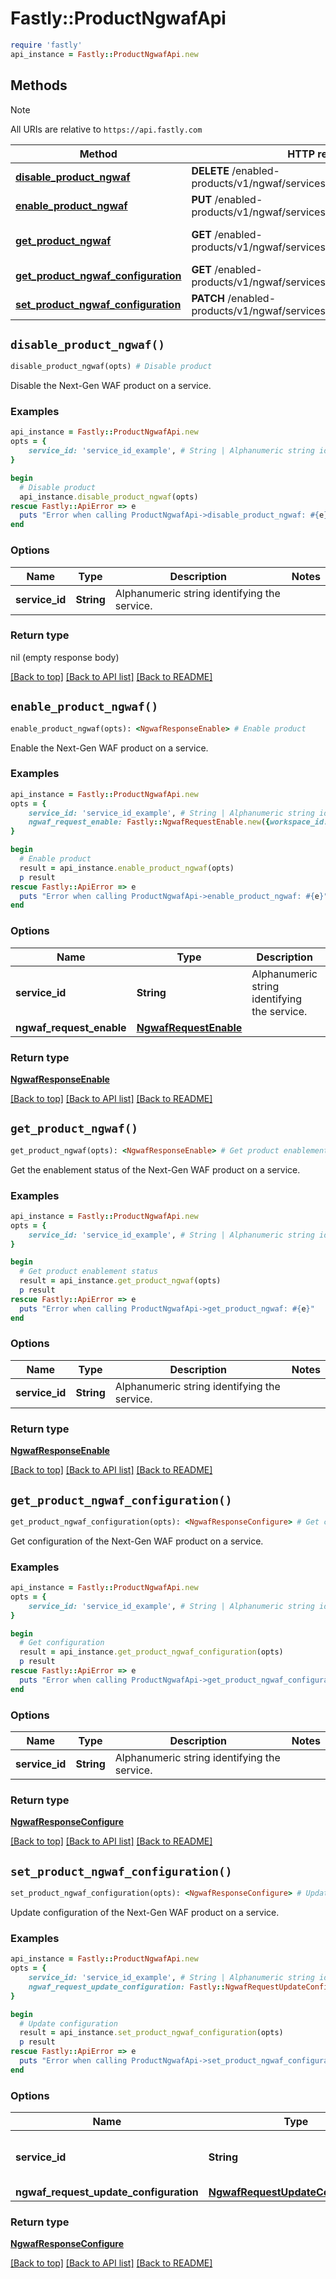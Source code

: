 # Fastly::ProductNgwafApi


```ruby
require 'fastly'
api_instance = Fastly::ProductNgwafApi.new
```

## Methods

> [!NOTE]
> All URIs are relative to `https://api.fastly.com`

Method | HTTP request | Description
------ | ------------ | -----------
[**disable_product_ngwaf**](ProductNgwafApi.md#disable_product_ngwaf) | **DELETE** /enabled-products/v1/ngwaf/services/{service_id} | Disable product
[**enable_product_ngwaf**](ProductNgwafApi.md#enable_product_ngwaf) | **PUT** /enabled-products/v1/ngwaf/services/{service_id} | Enable product
[**get_product_ngwaf**](ProductNgwafApi.md#get_product_ngwaf) | **GET** /enabled-products/v1/ngwaf/services/{service_id} | Get product enablement status
[**get_product_ngwaf_configuration**](ProductNgwafApi.md#get_product_ngwaf_configuration) | **GET** /enabled-products/v1/ngwaf/services/{service_id}/configuration | Get configuration
[**set_product_ngwaf_configuration**](ProductNgwafApi.md#set_product_ngwaf_configuration) | **PATCH** /enabled-products/v1/ngwaf/services/{service_id}/configuration | Update configuration


## `disable_product_ngwaf()`

```ruby
disable_product_ngwaf(opts) # Disable product
```

Disable the Next-Gen WAF product on a service.

### Examples

```ruby
api_instance = Fastly::ProductNgwafApi.new
opts = {
    service_id: 'service_id_example', # String | Alphanumeric string identifying the service.
}

begin
  # Disable product
  api_instance.disable_product_ngwaf(opts)
rescue Fastly::ApiError => e
  puts "Error when calling ProductNgwafApi->disable_product_ngwaf: #{e}"
end
```

### Options

| Name | Type | Description | Notes |
| ---- | ---- | ----------- | ----- |
| **service_id** | **String** | Alphanumeric string identifying the service. |  |

### Return type

nil (empty response body)

[[Back to top]](#) [[Back to API list]](../../README.md#endpoints)
[[Back to README]](../../README.md)
## `enable_product_ngwaf()`

```ruby
enable_product_ngwaf(opts): <NgwafResponseEnable> # Enable product
```

Enable the Next-Gen WAF product on a service.

### Examples

```ruby
api_instance = Fastly::ProductNgwafApi.new
opts = {
    service_id: 'service_id_example', # String | Alphanumeric string identifying the service.
    ngwaf_request_enable: Fastly::NgwafRequestEnable.new({workspace_id: 'workspace_id_example'}), # NgwafRequestEnable | 
}

begin
  # Enable product
  result = api_instance.enable_product_ngwaf(opts)
  p result
rescue Fastly::ApiError => e
  puts "Error when calling ProductNgwafApi->enable_product_ngwaf: #{e}"
end
```

### Options

| Name | Type | Description | Notes |
| ---- | ---- | ----------- | ----- |
| **service_id** | **String** | Alphanumeric string identifying the service. |  |
| **ngwaf_request_enable** | [**NgwafRequestEnable**](NgwafRequestEnable.md) |  | [optional] |

### Return type

[**NgwafResponseEnable**](NgwafResponseEnable.md)

[[Back to top]](#) [[Back to API list]](../../README.md#endpoints)
[[Back to README]](../../README.md)
## `get_product_ngwaf()`

```ruby
get_product_ngwaf(opts): <NgwafResponseEnable> # Get product enablement status
```

Get the enablement status of the Next-Gen WAF product on a service.

### Examples

```ruby
api_instance = Fastly::ProductNgwafApi.new
opts = {
    service_id: 'service_id_example', # String | Alphanumeric string identifying the service.
}

begin
  # Get product enablement status
  result = api_instance.get_product_ngwaf(opts)
  p result
rescue Fastly::ApiError => e
  puts "Error when calling ProductNgwafApi->get_product_ngwaf: #{e}"
end
```

### Options

| Name | Type | Description | Notes |
| ---- | ---- | ----------- | ----- |
| **service_id** | **String** | Alphanumeric string identifying the service. |  |

### Return type

[**NgwafResponseEnable**](NgwafResponseEnable.md)

[[Back to top]](#) [[Back to API list]](../../README.md#endpoints)
[[Back to README]](../../README.md)
## `get_product_ngwaf_configuration()`

```ruby
get_product_ngwaf_configuration(opts): <NgwafResponseConfigure> # Get configuration
```

Get configuration of the Next-Gen WAF product on a service.

### Examples

```ruby
api_instance = Fastly::ProductNgwafApi.new
opts = {
    service_id: 'service_id_example', # String | Alphanumeric string identifying the service.
}

begin
  # Get configuration
  result = api_instance.get_product_ngwaf_configuration(opts)
  p result
rescue Fastly::ApiError => e
  puts "Error when calling ProductNgwafApi->get_product_ngwaf_configuration: #{e}"
end
```

### Options

| Name | Type | Description | Notes |
| ---- | ---- | ----------- | ----- |
| **service_id** | **String** | Alphanumeric string identifying the service. |  |

### Return type

[**NgwafResponseConfigure**](NgwafResponseConfigure.md)

[[Back to top]](#) [[Back to API list]](../../README.md#endpoints)
[[Back to README]](../../README.md)
## `set_product_ngwaf_configuration()`

```ruby
set_product_ngwaf_configuration(opts): <NgwafResponseConfigure> # Update configuration
```

Update configuration of the Next-Gen WAF product on a service.

### Examples

```ruby
api_instance = Fastly::ProductNgwafApi.new
opts = {
    service_id: 'service_id_example', # String | Alphanumeric string identifying the service.
    ngwaf_request_update_configuration: Fastly::NgwafRequestUpdateConfiguration.new, # NgwafRequestUpdateConfiguration | 
}

begin
  # Update configuration
  result = api_instance.set_product_ngwaf_configuration(opts)
  p result
rescue Fastly::ApiError => e
  puts "Error when calling ProductNgwafApi->set_product_ngwaf_configuration: #{e}"
end
```

### Options

| Name | Type | Description | Notes |
| ---- | ---- | ----------- | ----- |
| **service_id** | **String** | Alphanumeric string identifying the service. |  |
| **ngwaf_request_update_configuration** | [**NgwafRequestUpdateConfiguration**](NgwafRequestUpdateConfiguration.md) |  | [optional] |

### Return type

[**NgwafResponseConfigure**](NgwafResponseConfigure.md)

[[Back to top]](#) [[Back to API list]](../../README.md#endpoints)
[[Back to README]](../../README.md)
